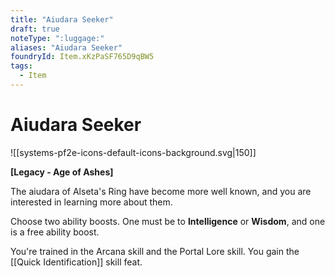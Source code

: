 ```yaml
---
title: "Aiudara Seeker"
draft: true
noteType: ":luggage:"
aliases: "Aiudara Seeker"
foundryId: Item.xKzPaSF765D9qBW5
tags:
  - Item
---
```


# Aiudara Seeker
![[systems-pf2e-icons-default-icons-background.svg|150]]

**\[Legacy - Age of Ashes\]**

The aiudara of Alseta's Ring have become more well known, and you are interested in learning more about them.

Choose two ability boosts. One must be to **Intelligence** or **Wisdom**, and one is a free ability boost.

You're trained in the Arcana skill and the Portal Lore skill. You gain the [[Quick Identification]] skill feat.
